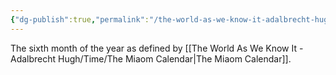 ```yaml
---
{"dg-publish":true,"permalink":"/the-world-as-we-know-it-adalbrecht-hugh/time/months/jovialis/"}
---
```


The sixth month of the year as defined by [[The World As We Know It - Adalbrecht Hugh/Time/The Miaom Calendar\|The Miaom Calendar]].